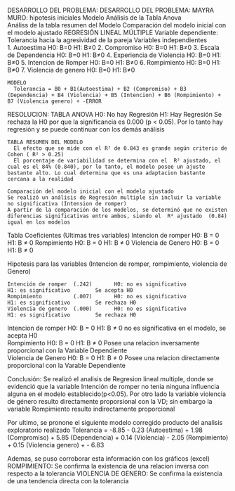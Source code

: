DESARROLLO DEL PROBLEMA: 
DESARROLLO DEL PROBLEMA: 
    MAYRA MURO: hipotesis iniciales
                Modelo
                Análisis de la Tabla Anova  
                Análiss de la tabla resumen del Modelo
                Comparación del modelo inicial con el modelo ajustado 
  REGRESIÓN LINEAL MÚLTIPLE
    Variable dependiente: Tolerancia hacia la agresividad de la pareja
    Variables independientes  
        1. Autoestima                 H0: B=0       H1: B≠0
        2. Compromiso                 H0: B=0       H1: B≠0
        3. Escala de Dependencia      H0: B=0       H1: B≠0
        4. Experiencia de Violencia   H0: B=0       H1: B≠0
        5. Intencion de Romper        H0: B=0       H1: B≠0
        6. Rompimiento                H0: B=0       H1: B≠0
        7. Violencia de genero        H0: B=0       H1: B≠0

    MODELO
      Tolerancia = B0 + B1(Autoestima) + B2 (Compromiso) + B3 (Dependencia) + B4 (Violencia) + B5 (Intencion) + B6 (Rompimiento) + B7 (Violencia genero) + -ERROR
  
  RESOLUCION:
    TABLA ANOVA 
      H0: No hay Regresión
      H1: Hay Regresión 
      Se rechaza la H0 por que la significancia es 0.000 (p < 0.05). Por lo tanto hay regresión y se puede continuar con los demás análisis 
      
    TABLA RESUMEN DEL MODELO
      El efecto que se mide con el R² de 0.843 es grande según criterio de Cohen ( R² > 0.25)
      El porcentaje de variabilidad se determina con el  R² ajustado, el cual es el 84% (0.840), por lo tanto, el modelo posee un ajuste bastante alto. Lo cual determina que es una adaptacion bastante cercana a la realidad 
     
    Comparación del modelo inicial con el modelo ajustado 
    Se realizó un análisis de Regresión multiple sin incluir la variable no significativa (Intension de romper)
    A partir de la comparación de los modelos, se determinó que no existen diferencias significativas entre ambos, siendo el  R² ajustado  (0.84) igual en los modelos 


















Tabla Coeficientes 
(Ultimas tres variables) 
           Intencion de romper			H0: B = 0	H1: B ≠ 0
                   Rompimiento 			H0: B = 0	H1: B ≠ 0
           Violencia de Genero 			H0: B = 0	H1: B ≠ 0

Hipotesis para las variables (Intencion de romper, rompimiento, violencia de Genero)

    Intención de romper  (.242)       H0: no es significativo 			H1: es significativo 		Se acepta H0 
    Rompimiento          (.007)       H0: no es significativo 			H1: es significativo 		Se rechaza H0 
    Violencia de genero  (.000)       H0: no es significativo 			H1: es significativo 		Se rechaza H0 

Intencion de romper			H0: B = 0	H1: B ≠ 0	 no es significativa en el modelo, se acepta H0 						
Rompimiento 		      	H0: B = 0	H1: B ≠ 0	Posee una relacion inversamente proporcional con la Variable Dependiente 						
Violencia de Genero   	H0: B = 0	H1: B ≠ 0	Posee una relacion directamente proporcional con la Varable Dependiente 				

Conclusión: Se realizó el analisis de Regresion lineal multiple, donde se evidenció que la variable Intención de romper no tenia ninguna influencia alguna en el modelo establecido(p<0.05). Por otro lado la variable violencia de género resulto directamente proporsional con la VD; sin embargo la variable Rompimiento resulto indirectamente proporcional 

Por ultimo, se pronone el siguiente modelo corregido producto del analisis exploratorio realizado 
       Tolerancia = -8.85 - 0.23 (Autoestima) + 1.98 (Compromiso) + 5.85 (Dependencia) + 0.14 (Violencia) - 2.05 (Rompimiento) + 0.15 (Violencia genero) + - 6.83 
       
Ademas, se puso corroborar esta información con los gráficos (excel) 
                 ROMPIMIENTO: Se confirma la existencia de una relacion inversa con respecto a la tolerancia 
                 VIOLENCIA DE GENERO: Se confirma la existencia de una tendencia directa con la tolerancia 
